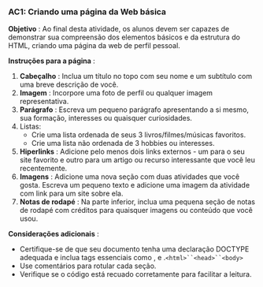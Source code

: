 ### **AC1: Criando uma página da Web básica**

**Objetivo** :
Ao final desta atividade, os alunos devem ser capazes de demonstrar sua compreensão dos elementos básicos e da estrutura do HTML, criando uma página da web de perfil pessoal.

 **Instruções para a página** :

1. **Cabeçalho** : Inclua um título no topo com seu nome e um subtítulo com uma breve descrição de você.
2. **Imagem** : Incorpore uma foto de perfil ou qualquer imagem representativa.
3. **Parágrafo** : Escreva um pequeno parágrafo apresentando a si mesmo, sua formação, interesses ou quaisquer curiosidades.
4. Listas:
   * Crie uma lista ordenada de seus 3 livros/filmes/músicas favoritos.
   * Crie uma lista não ordenada de 3 hobbies ou interesses.
5. **Hiperlinks** : Adicione pelo menos dois links externos - um para o seu site favorito e outro para um artigo ou recurso interessante que você leu recentemente.
6. **Imagens** : Adicione uma nova seção com duas atividades que você gosta. Escreva um pequeno texto e adicione uma imagem da atividade com link para um site sobre ela.
7. **Notas de rodapé** : Na parte inferior, inclua uma pequena seção de notas de rodapé com créditos para quaisquer imagens ou conteúdo que você usou.

 **Considerações adicionais** :

* Certifique-se de que seu documento tenha uma declaração DOCTYPE adequada e inclua tags essenciais como , e .`<html>``<head>``<body>`
* Use comentários para rotular cada seção.
* Verifique se o código está recuado corretamente para facilitar a leitura.
